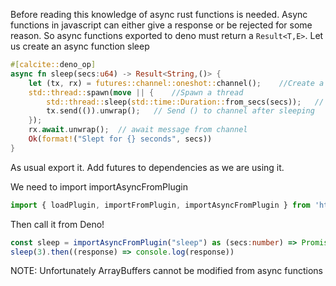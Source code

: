 Before reading this knowledge of async rust functions is needed.
Async functions in javascript can either give a response or be rejected for some reason. So async functions exported to deno must return a `Result<T,E>`.
Let us create an async function sleep
```rust
#[calcite::deno_op]
async fn sleep(secs:u64) -> Result<String,()> {
    let (tx, rx) = futures::channel::oneshot::channel();    //Create a channel
    std::thread::spawn(move || {    //Spawn a thread
        std::thread::sleep(std::time::Duration::from_secs(secs));   // Sleep
        tx.send(()).unwrap();   // Send () to channel after sleeping
    });
    rx.await.unwrap();  // await message from channel
    Ok(format!("Slept for {} seconds", secs))
}
```
As usual export it. Add futures to dependencies as we are using it.

We need to import importAsyncFromPlugin 
```ts
import { loadPlugin, importFromPlugin, importAsyncFromPlugin } from 'https://denopkg.com/Srinivasa314/calcite-ts/calcite.ts';

```

Then call it from Deno!

```ts
const sleep = importAsyncFromPlugin("sleep") as (secs:number) => Promise<String>
sleep(3).then((response) => console.log(response))
```

NOTE:
Unfortunately ArrayBuffers cannot be modified from async functions